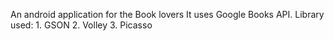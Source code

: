 An android application for the Book lovers
It uses Google Books API.
Library used: 
	1. GSON
	2. Volley
	3. Picasso
